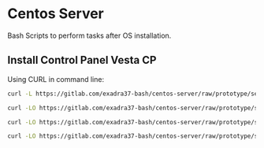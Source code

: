 # Centos Server

Bash Scripts to perform tasks after OS installation.

## Install Control Panel Vesta CP

Using CURL in command line:

```bash
curl -L https://gitlab.com/exadra37-bash/centos-server/raw/prototype/self-installer.sh | bash -s "centos7/after-install-with-vestacp.sh"

curl -LO https://gitlab.com/exadra37-bash/centos-server/raw/prototype/self-installer.sh && source self-installer.sh && source src/centos7/after-install-with-vestacp.sh

curl -LO https://gitlab.com/exadra37-bash/centos-server/raw/prototype/self-installer.sh && bash self-installer.sh  "centos7/after-install-with-vestacp.sh"

curl -LO https://gitlab.com/exadra37-bash/centos-server/raw/prototype/self-installer.sh && bash self-installer.sh  "tasks/ssh/secure-ssh.sh" && bash src/packages/vestacp/install-vestacp.sh

```
